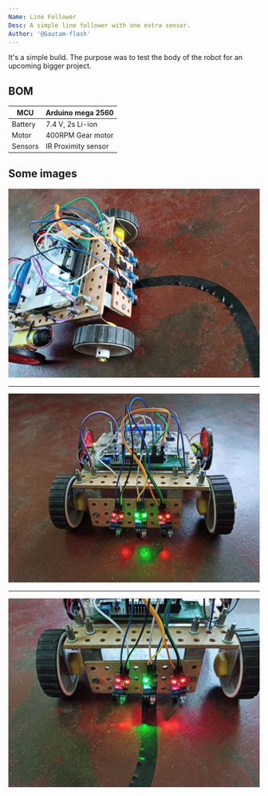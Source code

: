 ```yaml
---
Name: Line Follower
Desc: A simple line follower with one extra sensor.
Author: '@Gautam-flash'
---
```


It's a simple build. The purpose was to test the body of the robot for an upcoming bigger project.

## BOM


|MCU    | Arduino mega 2560  |
|-------|--------------------|
|Battery| 7.4 V, 2s Li-ion   |
|Motor  | 400RPM Gear motor  |
|Sensors| IR Proximity sensor|


## Some images

![image2](bot1.jpeg)

<hr>

![image3](bot4.jpeg)

<hr>

![image4](bot5.jpeg)
